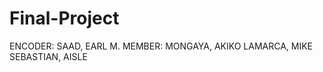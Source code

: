 # Final-Project

ENCODER: SAAD, EARL M.
MEMBER: MONGAYA, AKIKO
        LAMARCA, MIKE
        SEBASTIAN, AISLE
